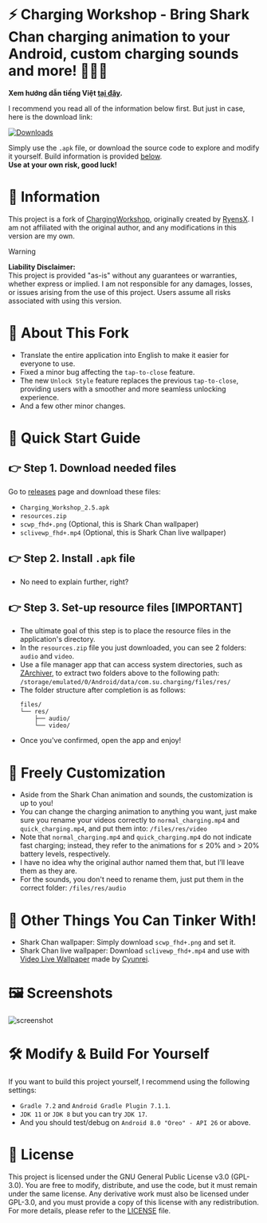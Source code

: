 # ⚡ Charging Workshop - Bring Shark Chan charging animation to your Android, custom charging sounds and more! 🦈🦈🦈

**Xem hướng dẫn tiếng Việt [tại đây](https://github.com/YunyiKovsha/Charging_Workshop/blob/master/README_VI.md).**

I recommend you read all of the information below first. But just in case, here is the download link:

[![Downloads](https://img.shields.io/github/downloads/YunyiKovsha/Charging_Workshop/total)](https://github.com/YunyiKovsha/Charging_Workshop/releases/)

Simply use the `.apk` file, or download the source code to explore and modify it yourself. Build information is provided [below](https://github.com/YunyiKovsha/Charging_Workshop#%EF%B8%8F-modify--build-for-yourself).  
**Use at your own risk, good luck!**

# 📌 Information

This project is a fork of [ChargingWorkshop](https://github.com/RyensX/ChargingWorkshop), originally created by [RyensX](https://github.com/RyensX). I am not affiliated with the original author, and any modifications in this version are my own.

> [!WARNING]
> **Liability Disclaimer:**  
> This project is provided "as-is" without any guarantees or warranties, whether express or implied. I am not responsible for any damages, losses, or issues arising from the use of this project. Users assume all risks associated with using this version.

# 📝 About This Fork

- Translate the entire application into English to make it easier for everyone to use.
- Fixed a minor bug affecting the `tap-to-close` feature.
- The new `Unlock Style` feature replaces the previous `tap-to-close`, providing users with a smoother and more seamless unlocking experience.
- And a few other minor changes.

# 🚀 Quick Start Guide

## 👉 Step 1. Download needed files

Go to [releases](https://github.com/YunyiKovsha/Charging_Workshop/releases/) page and download these files:
- `Charging_Workshop_2.5.apk`
- `resources.zip`
- `scwp_fhd+.png` (Optional, this is Shark Chan wallpaper)
- `sclivewp_fhd+.mp4` (Optional, this is Shark Chan live wallpaper)

## 👉 Step 2. Install `.apk` file

- No need to explain further, right?

## 👉 Step 3. Set-up resource files [IMPORTANT]

- The ultimate goal of this step is to place the resource files in the application's directory.
- In the `resources.zip` file you just downloaded, you can see 2 folders: `audio` and `video`.
- Use a file manager app that can access system directories, such as [ZArchiver](https://play.google.com/store/apps/details?id=ru.zdevs.zarchiver), to extract two folders above to the following path:
  `/storage/emulated/0/Android/data/com.su.charging/files/res/`
- The folder structure after completion is as follows:
  ```
  files/
  └── res/
      ├── audio/
      └── video/
  ```
- Once you've confirmed, open the app and enjoy!

# 🎨 Freely Customization

- Aside from the Shark Chan animation and sounds, the customization is up to you!
- You can change the charging animation to anything you want, just make sure you rename your videos correctly to `normal_charging.mp4` and `quick_charging.mp4`, and put them into: `/files/res/video`
- Note that `normal_charging.mp4` and `quick_charging.mp4` do not indicate fast charging; instead, they refer to the animations for ≤ 20% and > 20% battery levels, respectively.
- I have no idea why the original author named them that, but I’ll leave them as they are.
- For the sounds, you don't need to rename them, just put them in the correct folder: `/files/res/audio`

# 🧩 Other Things You Can Tinker With!

- Shark Chan wallpaper: Simply download `scwp_fhd+.png` and set it.
- Shark Chan live wallpaper: Download `sclivewp_fhd+.mp4` and use with [Video Live Wallpaper](https://github.com/cyunrei/Video-Live-Wallpaper) made by [Cyunrei](https://github.com/cyunrei).

# 🖼️ Screenshots

![screenshot](https://github.com/user-attachments/assets/2c498779-34db-4aad-a275-c6043e5ab940)

# 🛠️ Modify & Build For Yourself

If you want to build this project yourself, I recommend using the following settings:
- `Gradle 7.2` and `Android Gradle Plugin 7.1.1`.
- `JDK 11` or `JDK 8` but you can try `JDK 17`.
- And you should test/debug on `Android 8.0 "Oreo" - API 26` or above.

# 📄 License

This project is licensed under the GNU General Public License v3.0 (GPL-3.0). You are free to modify, distribute, and use the code, but it must remain under the same license. Any derivative work must also be licensed under GPL-3.0, and you must provide a copy of this license with any redistribution. For more details, please refer to the [LICENSE](https://github.com/YunyiKovsha/Charging_Workshop/blob/master/LICENSE) file.
